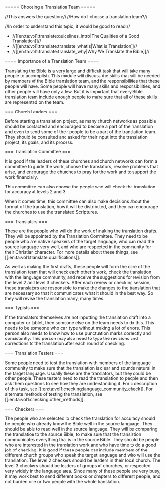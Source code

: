 ===== Choosing a Translation Team =====

//This answers the question:// //How do I choose a translation team?//

//In order to understand this topic, it would be good to read://
  * //[[en:ta:vol1:translate:guidelines_intro|The Qualities of a Good Translation]]//
  * //[[en:ta:vol1:translate:translate_whatis|What is Translation]]//
  * //[[en:ta:vol1:translate:translate_why|Why We Translate the Bible]]//

==== Importance of a Translation Team ====

Translating the Bible is a very large and difficult task that will take many people to accomplish. This module will discuss the skills that will be needed by members of the Bible translation team, and the responsibilities that these people will have. Some people will have many skills and responsibilities, and other people will have only a few. But it is important that every Bible translation team include enough people to make sure that all of these skills are represented on the team.

=== Church Leaders ===

Before starting a translation project, as many church networks as possible should be contacted and encouraged to become a part of the translation and even to send some of their people to be a part of the translation team. They should be consulted and asked for their input into the translation project, its goals, and its process. 

=== Translation Committee ===

It is good if the leaders of these churches and church networks can form a committee to guide the work, choose the translators, resolve problems that arise, and encourage the churches to pray for the work and to support the work financially. 

This committee can also choose the people who will check the translation for accuracy at levels 2 and 3.

When it comes time, this committee can also make decisions about the format of the translation, how it will be distributed, and they can encourage the churches to use the translated Scriptures.

=== Translators ===

These are the people who will do the work of making the translation drafts. They will be appointed by the Translation Committee. They need to be people who are native speakers of the target language, who can read the source language very well, and who are respected in the community for their Christian character. For more details about these things, see [[:en:ta:vol1:translate:qualifications]]. 

As well as making the first drafts, these people will form the core of the translation team that will check each other's work, check the translation with the language community, and receive the suggestions for revision from the level 2 and level 3 checkers. After each review or checking session, these translators are responsible to make the changes to the translation that are necessary so that it communicates what it should in the best way. So they will revise the translation many, many times.

=== Typists ===

If the translators themselves are not inputting the translation draft into a computer or tablet, then someone else on the team needs to do this. This needs to be someone who can type without making a lot of errors. This person also needs to know how to use punctuation marks correctly and consistently. This person may also need to type the revisions and corrections to the translation after each round of checking.

=== Translation Testers ===

Some people need to test the translation with members of the language community to make sure that the translation is clear and sounds natural in the target language. Usually these are the translators, but they could be other people. These testers need to read the translation to people and then ask them questions to see how they are understanding it. For a description of this task, see [[:en:ta:vol1:checking:language_community_check]]. For alternate methods of testing the translation, see [[:en:ta:vol1:checking:other_methods]]. 

=== Checkers ===

The people who are selected to check the translation for accuracy should be people who already know the Bible well in the source language. They should be able to read well in the source language. They will be comparing the translation to the source Bible, to make sure that the translation communicates everything that is in the source Bible. They should be people who are interested in the translation work and who have time to do a good job of checking. It is good if these people can include members of the different church groups who speak the target language and who will use the translation. The level 2 checkers should be leaders in their local church. The level 3 checkers should be leaders of groups of churches, or respected very widely in the language area. Since many of these people are very busy, it may work best to send different books or chapters to different people, and not burden one or two people with the whole translation.
